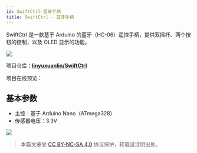 ```yaml
---
id: SwiftCtrl-蓝牙手柄
title: SwiftCtrl - 蓝牙手柄
---
```


SwiftCtrl 是一款基于 Arduino 的蓝牙（HC-06）遥控手柄，提供双摇杆、两个按钮的控制，以及 OLED 显示的功能。

![](https://wiki-media-1253965369.cos.ap-guangzhou.myqcloud.com/img/20200221145040.png)

项目仓库：[**linyuxuanlin/SwiftCtrl**](https://github.com/linyuxuanlin/SwiftCtrl)

项目在线预览：

<div class="altium-iframe-viewer">
  <div
    class="altium-ecad-viewer"
    data-project-src="https://github.com/linyuxuanlin/SwiftCtrl/raw/master/Hardware/SwiftCtrl.zip"
  ></div>
</div>

## 基本参数

- 主控：基于 Arduino Nano（ATmega328）
- 传感器电压：3.3V

![](https://wiki-media-1253965369.cos.ap-guangzhou.myqcloud.com/img/20200311182440.png)

> 本篇文章受 [CC BY-NC-SA 4.0](https://creativecommons.org/licenses/by/4.0/deed.zh) 协议保护，转载请注明出处。
